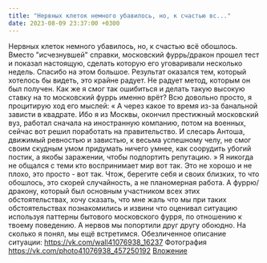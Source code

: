 ```yaml
---
title: "Нервных клеток немного убавилось, но, к счастью вс..."
date: 2023-08-09 23:37:00 +0300
---
```


Нервных клеток немного убавилось, но, к счастью всё обошлось.
Вместо "исчезнувшей" справки, московский фуррь/дракон прошел тест и показал настоящую, сделать которую его уговаривали несколько недель. Спасибо на этом большое.
Результат оказался тем, который хотелось бы видеть, это крайне радует. Не радует метод, которым он был получен.
Как же я смог так ошибиться и делать такую высокую ставку на то московский фуррь именно врёт?
Всю довольно просто, я процитирую ход его мыслей:
«
А через какое то время из-за банальной зависти в квадрате. Ибо я из Москвы, окончил престижный московский вуз, работал сначала на иностранную компанию, потом на военных, сейчас вот решил поработать на правительство. И слесарь Антоша, движимый ревностью и завистью, к весьма успешному челу, не смог своим скудным умом придумать ничего умнее, как соорудить убогий постик, а якобы заражении, чтобы подпортить репутацию. »
Я никогда не общался с теми кто воспринимает мир вот так. Это не хорошо и не плохо, это просто - вот так.
Чтож, берегите себя и своих близких, то что обошлось, это скорей случайность, а не планомерная работа.
А фуррю/дракону, который был основным участником всех этих обстоятельствах, хочу сказать, что мне жаль что мы при таких обстоятельствах познакомились и извини что оценивал ситуацию используя паттерны бытового московского фурря, по отношению к твоему поведению. А нервов мы попортили друг другу обоюдно.
На сколько я понял, мы ещё встретимся.
Обезличенное описание ситуации: https://vk.com/wall41076938_16237
Фотография
<a class="vk-attach" href="https://vk.com/photo41076938_457250192">https://vk.com/photo41076938_457250192</a>
<a class="vk-attach" href="https://vk.com/photo41076938_457250192">Вложение</a>

